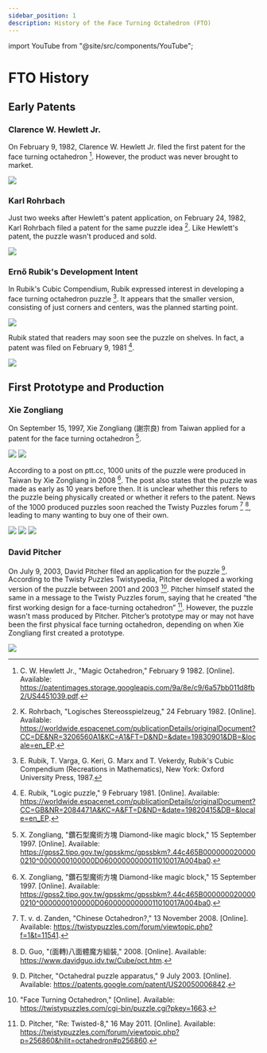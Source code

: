```yaml
---
sidebar_position: 1
description: History of the Face Turning Octahedron (FTO)
---
```


import YouTube from "@site/src/components/YouTube";

# FTO History

## Early Patents

### Clarence W. Hewlett Jr.

On February 9, 1982, Clarence W. Hewlett Jr. filed the first patent for the face turning octahedron [^hewlett-jr-1982]. However, the product was never brought to market.

![](img/Hardware/Hewlett.png)

### Karl Rohrbach

Just two weeks after Hewlett's patent application, on February 24, 1982, Karl Rohrbach filed a patent for the same puzzle idea [^rohrbach-1982]. Like Hewlett's patent, the puzzle wasn't produced and sold.

![](img/Hardware/Rohrbach.png)

### Ernő Rubik's Development Intent

In Rubik's Cubic Compendium, Rubik expressed interest in developing a face turning octahedron puzzle [^rubik-varga-keri-marx-vekerdy-1987]. It appears that the smaller version, consisting of just corners and centers, was the planned starting point.

![](img/Hardware/Rubik.png)

Rubik stated that readers may soon see the puzzle on shelves. In fact, a patent was filed on February 9, 1981 [^rubik-1981].

![](img/Hardware/Rubik2.png)

## First Prototype and Production

### Xie Zongliang

On September 15, 1997, Xie Zongliang (謝宗良) from Taiwan applied for a patent for the face turning octahedron [^zongliang-1997].

![](img/Hardware/Xie.png)
![](img/Hardware/Xie2.png)

According to a post on ptt.cc, 1000 units of the puzzle were produced in Taiwan by Xie Zongliang in 2008 [^zongliang-1997]. The post also states that the puzzle was made as early as 10 years before then. It is unclear whether this refers to the puzzle being physically created or whether it refers to the patent. News of the 1000 produced puzzles soon reached the Twisty Puzzles forum [^vanddenzanden-2008] [^guo-2008], leading to many wanting to buy one of their own.

![](img/Hardware/Xie3.png)
![](img/Hardware/Xie4.png)
![](img/Hardware/Xie5.png)

<YouTube embedId="BFSorFjezO8" />

### David Pitcher

On July 9, 2003, David Pitcher filed an application for the puzzle [^pitcher-2003]. According to the Twisty Puzzles Twistypedia, Pitcher developed a working version of the puzzle between 2001 and 2003 [^face-turning-octahedron-nd]. Pitcher himself stated the same in a message to the Twisty Puzzles forum, saying that he created “the first working design for a face-turning octahedron” [^pitcher-2011]. However, the puzzle wasn't mass produced by Pitcher. Pitcher’s prototype may or may not have been the first physical face turning octahedron, depending on when Xie Zongliang first created a prototype.

![](img/Hardware/Pitcher.png)

[^hewlett-jr-1982]: C. W. Hewlett Jr., "Magic Octahedron," February 9 1982. [Online]. Available: https://patentimages.storage.googleapis.com/9a/8e/c9/6a57bb011d8fb2/US4451039.pdf.

[^rohrbach-1982]: K. Rohrbach, "Logisches Stereosspielzeug," 24 February 1982. [Online]. Available: https://worldwide.espacenet.com/publicationDetails/originalDocument?CC=DE&NR=3206560A1&KC=A1&FT=D&ND=&date=19830901&DB=&locale=en_EP.

[^rubik-varga-keri-marx-vekerdy-1987]: E. Rubik, T. Varga, G. Keri, G. Marx and T. Vekerdy, Rubik's Cubic Compendium (Recreations in Mathematics), New York: Oxford University Press, 1987.

[^rubik-1981]: E. Rubik, "Logic puzzle," 9 February 1981. [Online]. Available: https://worldwide.espacenet.com/publicationDetails/originalDocument?CC=GB&NR=2084471A&KC=A&FT=D&ND=&date=19820415&DB=&locale=en_EP.

[^zongliang-1997]: X. Zongliang, "鑽石型魔術方塊 Diamond-like magic block," 15 September 1997. [Online]. Available: https://gpss2.tipo.gov.tw/gpsskmc/gpssbkm?.44c465B0000000200000210^0000000100000D06000000000011010017A004ba0.

[^cmkin-nd]: cmkin, "Re: [方塊] 八面體方塊," 14 November 2008. [Online]. Available: https://www.ptt.cc/bbs/Rubiks/M.1226659344.A.311.html.

[^vanddenzanden-2008]: T. v. d. Zanden, "Chinese Octahedron?," 13 November 2008. [Online]. Available: https://twistypuzzles.com/forum/viewtopic.php?f=1&t=11541.

[^guo-2008]: D. Guo, "(面轉)八面體魔方組裝," 2008. [Online]. Available: https://www.davidguo.idv.tw/Cube/oct.htm.

[^pitcher-2003]: D. Pitcher, "Octahedral puzzle apparatus," 9 July 2003. [Online]. Available: https://patents.google.com/patent/US20050006842.

[^face-turning-octahedron-nd]: "Face Turning Octahedron," [Online]. Available: https://twistypuzzles.com/cgi-bin/puzzle.cgi?pkey=1663.

[^pitcher-2011]: D. Pitcher, "Re: Twisted-8," 16 May 2011. [Online]. Available: https://twistypuzzles.com/forum/viewtopic.php?p=256860&hilit=octahedron#p256860.